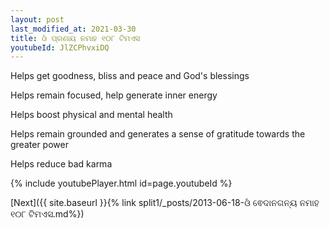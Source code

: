 ```yaml
---
layout: post
last_modified_at: 2021-03-30
title: ଓଁ ପ୍ରଣାୟ ନମାହ ୧୦୮ ଟିମଏସ
youtubeId: JlZCPhvxiDQ
---
```

 
 
Helps get goodness, bliss and peace and God's blessings
 
Helps remain focused, help generate inner energy 
 
Helps boost physical and mental health 
 
Helps remain grounded and generates a sense of gratitude towards the greater power 
 
Helps reduce bad karma
 
 
 
 


{% include youtubePlayer.html id=page.youtubeId %}
 
[Next]({{ site.baseurl }}{% link  split1/_posts/2013-06-18-ଓଁ ଵେଦାନଗନ୍ୟ ନମାହ ୧୦୮ ଟିମଏସ.md%})
 
